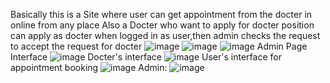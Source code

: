 Basically this is a Site where user can get appointment from the docter in online from any place
Also a Docter who want to apply for docter position can apply as docter when logged in as user,then admin checks the request to accept the request for docter
![image](https://github.com/user-attachments/assets/db55fac1-9595-4f54-bf3f-fd6cfc939e0c)
![image](https://github.com/user-attachments/assets/f6a0e244-16b5-4260-84b3-a9aa45ec4bd0)
![image](https://github.com/user-attachments/assets/18fc65e4-3023-423a-b2d0-79ac17b37749)
Admin Page Interface
![image](https://github.com/user-attachments/assets/1c7bbb0a-6f46-43a4-8a4d-09d322b1ea0c)
Docter's interface
![image](https://github.com/user-attachments/assets/6ba4152c-d254-46d5-ad9a-d9d06efa2739)
User's interface for appointment booking
![image](https://github.com/user-attachments/assets/45ce0849-2601-46e5-be49-1436bff74403)
Admin:
![image](https://github.com/user-attachments/assets/a9de4e39-b587-492a-846e-8c7e58a066ac)

